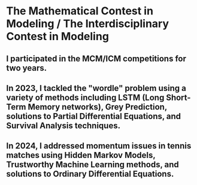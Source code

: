 # The Mathematical Contest in Modeling / The Interdisciplinary Contest in Modeling 

## I participated in the MCM/ICM competitions for two years. 

## In 2023, I tackled the "wordle" problem using a variety of methods including LSTM (Long Short-Term Memory networks), Grey Prediction, solutions to Partial Differential Equations, and Survival Analysis techniques. 

## In 2024, I addressed momentum issues in tennis matches using Hidden Markov Models, Trustworthy Machine Learning methods, and solutions to Ordinary Differential Equations.

